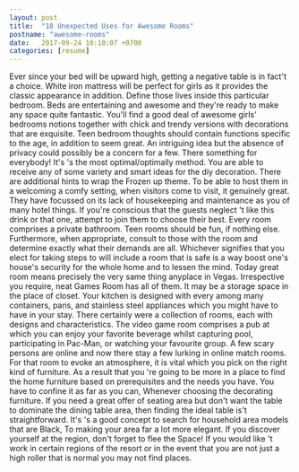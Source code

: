 ```yaml
---
layout: post
title:  "18 Unexpected Uses for Awesome Rooms"
postname: "awesome-rooms"
date:   2017-09-24 10:10:07 +0700
categories: [resume]
---
```

Ever since your bed will be upward high, getting a negative table is in fact't a choice. White iron mattress will be perfect for girls as it provides the classic appearance in addition. Define those lives inside this particular bedroom. Beds are entertaining and awesome and they're ready to make any space quite fantastic. You'll find a good deal of awesome girls' bedrooms notions together with chick and trendy versions with decorations that are exquisite. Teen bedroom thoughts should contain functions specific to the age, in addition to seem great. An intriguing idea but the absence of privacy could possibly be a concern for a few. There something for everybody! It's 's the most optimal/optimally method. You are able to receive any of some variety and smart ideas for the diy decoration. There are additional hints to wrap the Frozen up theme. To be able to host them in a welcoming a comfy setting, when visitors come to visit, it genuinely great. They have focussed on its lack of housekeeping and maintenance as you of many hotel things. If you're conscious that the guests neglect 't like this drink or that one, attempt to join them to choose their best. Every room comprises a private bathroom. Teen rooms should be fun, if nothing else. Furthermore, when appropriate, consult to those with the room and determine exactly what their demands are all. Whichever signifies that you elect for taking steps to will include a room that is safe is a way boost one's house's security for the whole home and to lessen the mind. Today great room means precisely the very same thing anyplace in Vegas. Irrespective you require, neat Games Room has all of them. It may be a storage space in the place of closet. Your kitchen is designed with every among many containers, pans, and stainless steel appliances which you might have to have in your stay. There certainly were a collection of rooms, each with designs and characteristics. The video game room comprises a pub at which you can enjoy your favorite beverage whilst capturing pool, participating in Pac-Man, or watching your favourite group. A few scary persons are online and now there stay a few lurking in online match rooms. For that room to evoke an atmosphere, it is vital which you pick on the right kind of furniture. As a result that you 're going to be more in a place to find the home furniture based on prerequisites and the needs you have. You have to confine it as far as you can, Whenever choosing the decorating furniture. If you need a great offer of seating area but don't want the table to dominate the dining table area, then finding the ideal table is't straightforward. It's 's a good concept to search for household area models that are Black, To making your area far a lot more elegant. If you discover yourself at the region, don't forget to flee the Space! If you would like 't work in certain regions of the resort or in the event that you are not just a high roller that is normal you may not find places.
